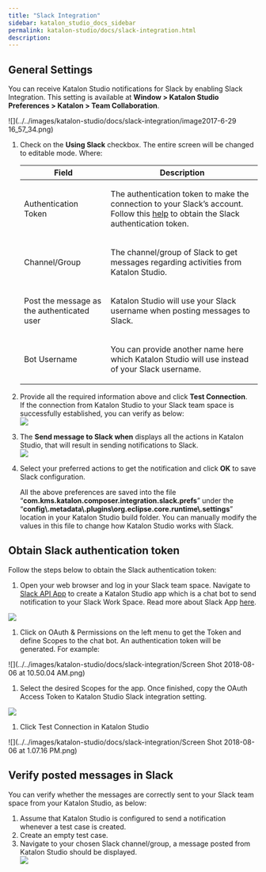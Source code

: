 ```yaml
---
title: "Slack Integration" 
sidebar: katalon_studio_docs_sidebar
permalink: katalon-studio/docs/slack-integration.html 
description: 
---
```

General Settings
----------------

You can receive Katalon Studio notifications for Slack by enabling Slack Integration. This setting is available at **Window > Katalon Studio Preferences > Katalon > Team Collaboration**.

![](../../images/katalon-studio/docs/slack-integration/image2017-6-29 16_57_34.png)

1.  Check on the **Using Slack** checkbox. The entire screen will be changed to editable mode. Where:
    
    <table class="wrapped relative-table confluenceTable" style="table-layout: fixed;"><thead><tr><th class="xtd-0-0 confluenceTh" style="">Field</th><th class="xtd-0-1 confluenceTh" style="">Description</th></tr></thead><tbody style=""><tr class="xtr-1" style=""><td class="xtd-1-0 confluenceTd" style=""><p style="">Authentication Token</p></td><td class="xtd-1-1 confluenceTd" style=""><p style="">The authentication token to make the connection to your Slack’s account. Follow this <a href="https://docs.katalon.com/display/KD/Slack+Integration#SlackIntegration-ObtainSlackauthenticationtoken" rel="nofollow" style="">help</a> to obtain the Slack authentication token.</p></td></tr><tr class="xtr-2" style=""><td class="xtd-2-0 confluenceTd" style=""><p style="">Channel/Group</p></td><td class="xtd-2-1 confluenceTd" style=""><p style="">The channel/group of Slack to get messages regarding activities from Katalon Studio.</p></td></tr><tr class="xtr-3" style=""><td class="xtd-3-0 confluenceTd" style=""><p style="">Post the message as the authenticated user</p></td><td class="xtd-3-1 confluenceTd" style=""><p style="">Katalon Studio will use your Slack username when posting messages to Slack.</p></td></tr><tr class="xtr-4" style=""><td class="xtd-4-0 confluenceTd" style=""><p style="">Bot Username</p></td><td class="xtd-4-1 confluenceTd" style=""><p style="">You can provide another name here which Katalon Studio will use instead of your Slack username.</p></td></tr></tbody></table>
    
2.  Provide all the required information above and click **Test Connection**.   
    If the connection from Katalon Studio to your Slack team space is successfully established, you can verify as below:  
    ![](../../images/katalon-studio/docs/slack-integration/2.png)  
      
    
3.  The **Send message to Slack when** displays all the actions in Katalon Studio, that will result in sending notifications to Slack.  
    ![](../../images/katalon-studio/docs/slack-integration/3.png)  
      
    
4.  Select your preferred actions to get the notification and click **OK** to save Slack configuration.
    
    All the above preferences are saved into the file “**com.kms.katalon.composer.integration.slack.prefs**” under the “**config\\.metadata\\.plugins\\org.eclipse.core.runtime\\.settings**” location in your Katalon Studio build folder. You can manually modify the values in this file to change how Katalon Studio works with Slack.
    

Obtain Slack authentication token
---------------------------------

Follow the steps below to obtain the Slack authentication token:

1.  Open your web browser and log in your Slack team space. Navigate to [Slack API App](https://api.slack.com/apps) to create a Katalon Studio app which is a chat bot to send notification to your Slack Work Space. Read more about Slack App [here](https://api.slack.com/slack-apps).
    

![](../../images/katalon-studio/docs/slack-integration/MnrcS0uw3RstYk6DKbgFSGhJJygIFZ3Q6JpnPxCai23ZsF5anp)

1.  Click on OAuth & Permissions on the left menu to get the Token and define Scopes to the chat bot. An authentication token will be generated. For example:
    

![](../../images/katalon-studio/docs/slack-integration/Screen Shot 2018-08-06 at 10.50.04 AM.png)

1.  Select the desired Scopes for the app. Once finished, copy the OAuth Access Token to Katalon Studio Slack integration setting.
    

![](../../images/katalon-studio/docs/slack-integration/NRAcNKO3hdIjFDPZQoVXGhxg3ogn65uuos4_dbIemoGmhXz0dV)

1.  Click Test Connection in Katalon Studio
    

![](../../images/katalon-studio/docs/slack-integration/Screen Shot 2018-08-06 at 1.07.16 PM.png)

Verify posted messages in Slack
-------------------------------

You can verify whether the messages are correctly sent to your Slack team space from your Katalon Studio, as below:

1.  Assume that Katalon Studio is configured to send a notification whenever a test case is created.
2.  Create an empty test case.
3.  Navigate to your chosen Slack channel/group, a message posted from Katalon Studio should be displayed.  
    ![](../../images/katalon-studio/docs/slack-integration/6.png)